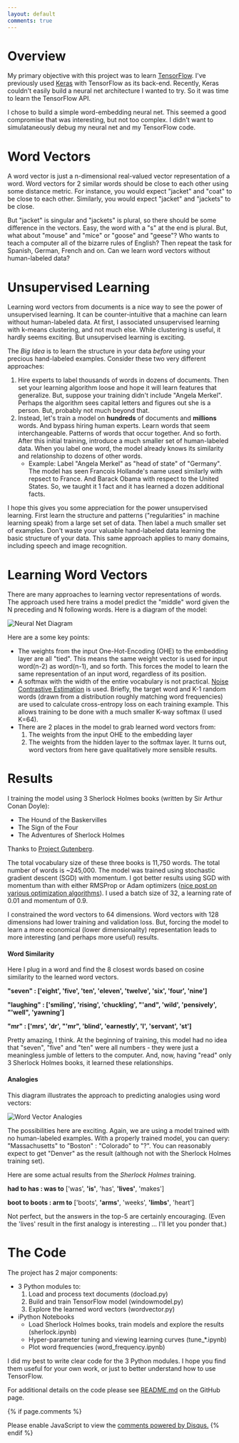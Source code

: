 ```yaml
---
layout: default
comments: true
---
```


# Overview

My primary objective with this project was to learn [TensorFlow](https://www.tensorflow.org/). I've previously used [Keras](https://keras.io/) with TensorFlow as its back-end. Recently, Keras couldn't easily build a neural net architecture I wanted to try. So it was time to learn the TensorFlow API.

I chose to build a simple word-embedding neural net. This seemed a good compromise that was interesting, but not too complex. I didn't want to simulataneously debug my neural net and my TensorFlow code.

# Word Vectors

A word vector is just a n-dimensional real-valued vector representation of a word. Word vectors for 2 similar words should be close to each other using some distance metric. For instance, you would expect "jacket" and "coat" to be close to each other. Similarly, you would expect "jacket" and "jackets" to be close.

But "jacket" is singular and "jackets" is plural, so there should be some difference in the vectors. Easy, the word with a "s" at the end is plural. But, what about "mouse" and "mice" or "goose" and "geese"? Who wants to teach a computer all of the bizarre rules of English? Then repeat the task for Spanish, German, French and on. Can we learn word vectors without human-labeled data?

# Unsupervised Learning

Learning word vectors from documents is a nice way to see the power of unsupervised learning. It can be counter-intuitive that a machine can learn without human-labeled data. At first, I associated unsupervised learning with k-means clustering, and not much else. While clustering is useful, it hardly seems exciting. But unsupervised learning is exciting.

The *Big Idea* is to learn the structure in your data *before* using your precious hand-labeled examples. Consider these two very different approaches:

1. Hire experts to label thousands of words in dozens of documents. Then set your learning algorithm loose and hope it will learn features that generalize. But, suppose your training didn't include "Angela Merkel". Perhaps the algorithm sees capital letters and figures out she is a person. But, probably not much beyond that.
2. Instead, let's train a model on **hundreds** of documents and **millions** words. And bypass hiring human experts. Learn words that seem interchangeable. Patterns of words that occur together. And so forth. After this initial training, introduce a much smaller set of human-labeled data. When you label one word, the model already knows its similarity and relationship to dozens of other words.
	* Example: Label "Angela Merkel" as "head of state" of "Germany". The model has seen Francois Hollande's name used similarly with repsect to France. And Barack Obama with respect to the United States. So, we taught it 1 fact and it has learned a dozen additional facts.

I hope this gives you some appreciation for the power unsupervised learning. First learn the structure and patterns ("regularities" in machine learning speak) from a large set set of data. Then label a much smaller set of examples. Don't waste your valuable hand-labeled data learning the basic structure of your data. This same approach applies to many domains, including speech and image recognition.

# Learning Word Vectors

There are many approaches to learning vector representations of words. The approach used here trains a model predict the "middle" word given the N preceding and N following words. Here is a diagram of the model:

![Neural Net Diagram](images/NN_diagram.png)

Here are a some key points:

* The weights from the input One-Hot-Encoding (OHE) to the embedding layer are all "tied". This means the same weight vector is used for input word(n-2) as word(n-1), and so forth. This forces the model to learn the same representation of an input word, regardless of its position.
* A softmax with the width of the entire vocabulary is not practical. [Noise Contrastive Estimation](https://www.cs.toronto.edu/~amnih/papers/wordreps.pdf) is used. Briefly, the target word and K-1 random words (drawn from a distribution roughly matching word frequencies) are used to calculate cross-entropy loss on each training example. This allows training to be done with a much smaller K-way softmax (I used K=64).
* There are 2 places in the model to grab learned word vectors from:
	1. The weights from the input OHE to the embedding layer
	2. The weights from the hidden layer to the softmax layer. It turns out, word vectors from here gave qualitatively more sensible results.

# Results

I training the model using 3 Sherlock Holmes books (written by Sir Arthur Conan Doyle):

* The Hound of the Baskervilles
* The Sign of the Four
* The Adventures of Sherlock Holmes

Thanks to [Project Gutenberg](https://www.gutenberg.org/).

The total vocabulary size of these three books is 11,750 words. The total number of words is ~245,000. The model was trained using stochastic gradient descent (SGD) with momentum. I got better results using SGD with momentum than with either RMSProp or Adam optimizers ([nice post on various optimization algorithms](http://sebastianruder.com/optimizing-gradient-descent/)). I used a batch size of 32, a learning rate of 0.01 and momentum of 0.9.

I constrained the word vectors to 64 dimensions. Word vectors with 128 dimensions had lower training and validation loss. But, forcing the model to learn a more economical (lower dimensionality) representation leads to more interesting (and perhaps more useful) results.

#### Word Similarity

Here I plug in a word and find the 8 closest words based on cosine similarity to the learned word vectors.

**"seven" : ['eight', 'five', 'ten', 'eleven', 'twelve', 'six', 'four', 'nine']**

**"laughing" : ['smiling', 'rising', 'chuckling', "'and", 'wild', 'pensively', "'well", 'yawning']**

**"mr" : ['mrs', 'dr', "'mr", 'blind', 'earnestly', 'l', 'servant', 'st']**

Pretty amazing, I think. At the beginning of training, this model had no idea that "seven", "five" and "ten" were all numbers - they were just a meaningless jumble of letters to the computer. And, now, having "read" only 3 Sherlock Holmes books, it learned these relationships.

#### Analogies

This diagram illustrates the approach to predicting analogies using word vectors:

![Word Vector Analogies](images/analogies.png)

The possibilities here are exciting. Again, we are using a model trained with no human-labeled examples. With a properly trained model, you can query: "Massachusetts" to "Boston" : "Colorado" to "?". You can reasonably expect to get "Denver" as the result (although not with the Sherlock Holmes training set).

Here are some actual results from the *Sherlock Holmes* training.

**had to has : was to** ['was', **'is'**, 'has', **'lives'**, 'makes']

**boot to boots : arm to** ['boots', **'arms'**, 'weeks', **'limbs'**, 'heart']

Not perfect, but the answers in the top-5 are certainly encouraging. (Even the 'lives' result in the first analogy is interesting ... I'll let you ponder that.)

# The Code

The project has 2 major components:

* 3 Python modules to:
	1. Load and process text documents (docload.py)
	2. Build and train TensorFlow model (windowmodel.py)
	3. Explore the learned word vectors (wordvector.py)
* iPython Notebooks
	* Load Sherlock Holmes books, train models and explore the results (sherlock.ipynb)
	* Hyper-parameter tuning and viewing learning curves (tune\_\*.ipynb)
	* Plot word frequencies (word\_frequency.ipynb)

I did my best to write clear code for the 3 Python modules. I hope you find them useful for your own work, or just to better understand how to use TensorFlow.

For additional details on the code please see [README.md](https://github.com/pat-coady/word2vec/blob/master/README.md) on the GitHub page.

{% if page.comments %}
<div id="disqus_thread"></div>
<script>
var disqus_config = function () {
this.page.url = 'https://pat-coady.github.io/word2vec/';
};
(function() { // DON'T EDIT BELOW THIS LINE
var d = document, s = d.createElement('script');
s.src = '//https-pat-coady-github-io.disqus.com/embed.js';
s.setAttribute('data-timestamp', +new Date());
(d.head || d.body).appendChild(s);
})();
</script>
<noscript>Please enable JavaScript to view the <a href="https://disqus.com/?ref_noscript">comments powered by Disqus.</a></noscript>
{% endif %}
